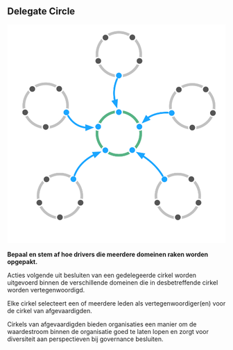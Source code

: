 ## Delegate Circle

![right,fit](img/structural-patterns/delegate-circle.png)

**Bepaal en stem af hoe drivers die meerdere domeinen raken worden opgepakt.**

Acties volgende uit besluiten van een gedelegeerde cirkel worden uitgevoerd binnen de verschillende domeinen die in desbetreffende cirkel worden vertegenwoordigd.

Elke cirkel selecteert een of meerdere leden als vertegenwoordiger(en) voor de cirkel van afgevaardigden.

Cirkels van afgevaardigden bieden organisaties een manier om de waardestroom binnen de organisatie goed te laten lopen en zorgt voor diversiteit aan perspectieven bij governance besluiten.